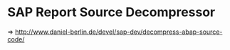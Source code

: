 SAP Report Source Decompressor
==============================

&rArr; http://www.daniel-berlin.de/devel/sap-dev/decompress-abap-source-code/
